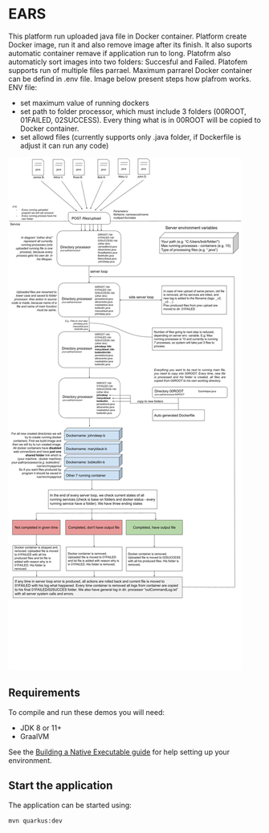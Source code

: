 # EARS
This platform run uploaded java file in Docker container. Platform create Docker image, run it and also remove image after its finish. It also suports automatic container remave if application run to long. Platofrm also automaticly sort images into two folders: Succesful and Failed. Platofem supports run of multiple files parrael. Maximum parrarel Docker container can be defind in .env file. Image below present steps how plafrom works.
ENV file:
- set maximum value of running dockers
- set path to folder processor, which must include 3 folders (00ROOT, 01FAILED, 02SUCCESS). Every thing what is in 00ROOT will be copied to Docker container.
- set allowd files (currently supports only .java folder, if Dockerfile is adjust it can run any code)

![alt text](https://github.com/eiifi/EARS/blob/main/EARS%20Flow.jpg?raw=true)

## Requirements

To compile and run these demos you will need:

- JDK 8 or 11+
- GraalVM

See the [Building a Native Executable guide](https://quarkus.io/guides/building-native-image) for help setting up your environment.

## Start the application

The application can be started using: 

```bash
mvn quarkus:dev
```  
